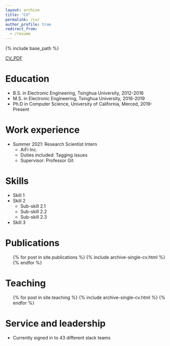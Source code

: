 ```yaml
---
layout: archive
title: "CV"
permalink: /cv/
author_profile: true
redirect_from:
  - /resume
---
```


{% include base_path %}

[CV_PDF](http://yzthu.github.io/files/YueZhangCV.pdf)

Education
======
* B.S. in Electronic Engineering, Tsinghua University, 2012-2016
* M.S. in Electronic Engineering, Tsinghua University, 2016-2019
* Ph.D in Computer Science, University of California, Merced, 2019-Present

Work experience
======
* Summer 2021: Research Scientist Intern
  * AiFi Inc.
  * Duties included: Tagging issues
  * Supervisor: Professor Git

  
Skills
======
* Skill 1
* Skill 2
  * Sub-skill 2.1
  * Sub-skill 2.2
  * Sub-skill 2.3
* Skill 3

Publications
======
  <ul>{% for post in site.publications %}
    {% include archive-single-cv.html %}
  {% endfor %}</ul>

  
Teaching
======
  <ul>{% for post in site.teaching %}
    {% include archive-single-cv.html %}
  {% endfor %}</ul>
  
Service and leadership
======
* Currently signed in to 43 different slack teams
